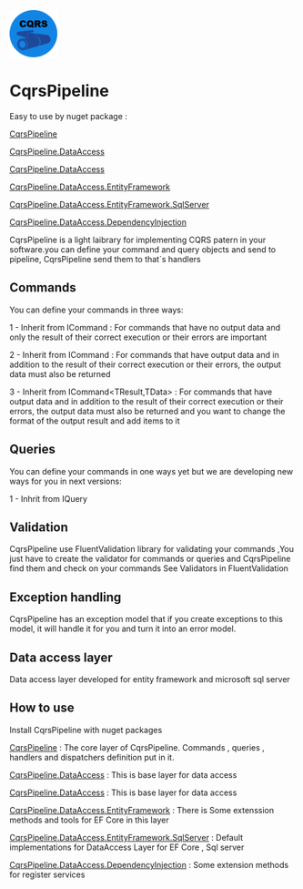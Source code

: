![CqrsPipeline logo](Icon.png)

# CqrsPipeline 

Easy to use by nuget package :

[CqrsPipeline](https://www.nuget.org/packages/CqrsPipeline/)

[CqrsPipeline.DataAccess](https://www.nuget.org/packages/CqrsPipeline.DataAccess/)

[CqrsPipeline.DataAccess](https://www.nuget.org/packages/CqrsPipeline.DataAccess/)

[CqrsPipeline.DataAccess.EntityFramework](https://www.nuget.org/packages/CqrsPipeline.DataAccess.EntityFramework/)

[CqrsPipeline.DataAccess.EntityFramework.SqlServer](https://www.nuget.org/packages/CqrsPipeline.DataAccess.EntityFramework.SqlServer/)

[CqrsPipeline.DataAccess.DependencyInjection](https://www.nuget.org/packages/CqrsPipeline.DependencyInjection/)

CqrsPipeline is a light laibrary for implementing CQRS patern in your software.you can define your command and query objects and send to pipeline, CqrsPipeline send them to that`s handlers

## Commands
You can define your commands in three ways:

1 - Inherit from ICommand : For commands that have no output data and only the result of their correct execution or their errors are important

2 - Inherit from ICommand<TData> : For commands that have output data and in addition to the result of their correct execution or their errors, the output data must also be returned

3 - Inherit from ICommand<TResult,TData> : For commands that have output data and in addition to the result of their correct execution or their errors, the output data must also be returned and you want to change the format of the output result and add items to it

## Queries
You can define your commands in one ways yet but we are developing new ways for you in next versions:

1 - Inhrit from IQuery<TData>

## Validation
CqrsPipeline use FluentValidation library for validating your commands ,You just have to create the validator for commands or queries and CqrsPipeline find them and check on your commands
See Validators in FluentValidation

## Exception handling
CqrsPipeline has an exception model that if you create exceptions to this model, it will handle it for you and turn it into an error model.

## Data access layer
Data access layer developed for entity framework and microsoft sql server

## How to use
Install CqrsPipeline with nuget packages

[CqrsPipeline](https://www.nuget.org/packages/CqrsPipeline/) : The core layer of CqrsPipeline. Commands , queries , handlers and dispatchers definition put in it.

[CqrsPipeline.DataAccess](https://www.nuget.org/packages/CqrsPipeline.DataAccess/) : This is base layer for data access

[CqrsPipeline.DataAccess](https://www.nuget.org/packages/CqrsPipeline.DataAccess/) : This is base layer for data access

[CqrsPipeline.DataAccess.EntityFramework](https://www.nuget.org/packages/CqrsPipeline.DataAccess.EntityFramework/) : There is Some extenssion methods and tools for EF Core in this layer

[CqrsPipeline.DataAccess.EntityFramework.SqlServer](https://www.nuget.org/packages/CqrsPipeline.DataAccess.EntityFramework.SqlServer/) : Default implementations for DataAccess Layer for EF Core , Sql server

[CqrsPipeline.DataAccess.DependencyInjection](https://www.nuget.org/packages/CqrsPipeline.DependencyInjection/) : Some extension methods for register services
